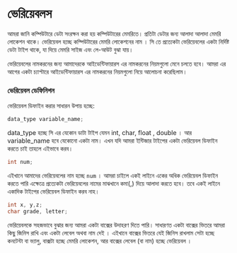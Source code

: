 # ভেরিয়েবলস

আমরা জানি কম্পিউটারে ডেটা সংরক্ষন করা হয় কম্পিউটারের মেমরিতে। প্রতিটা ডেটার জন্য আলাদা আলাদা মেমরি লোকেশন থাকে। ভেরিয়েবল হচ্ছে কম্পিউটারের মেমরি লোকেশনের নাম । সি তে প্রত্যেকটা ভেরিয়েবলের একটা নির্দিষ্ট ডেটা টাইপ থাকে, যা দিয়ে মেমরি সাইজ এবং লে-আউট বুঝা যায়। 

ভেরিয়েবলের নামকরনের জন্য আমাদেরকে আইডেন্টিফায়ারস এর নামকরনের নিয়মগুলো মেনে চলতে হবে। আমরা এর আগের একটা চ্যাপ্টারে আইডেন্টিফায়ারস এর নামকরনের নিয়মগুলো নিয়ে আলোচনা করেছিলাম। 

### ভেরিয়েবল ডেফিনিশন 

ভেরিয়েবল ডিফাইন করার সাধারন উপায় হচ্ছে: 
‍‍‍
```c
data_type variable_name;
```

data_type হচ্ছে সি এর যেকোন ডাটা টাইপ যেমন int, char, float , double । আর variable_name হবে যেকোনো একটা নাম।  এখন যদি আমরা ইন্টিজার টাইপের একটা ভেরিয়েবল ডিফাইন করতে চাই তাহলে এইভাবে করব। 

```c
int num;
```

এইখানে আমাদের ভেরিয়েবলের নাম হচ্ছে `num` । আমরা চাইলে একই লাইনে একের অধিক ভেরিয়েবল ডিফাইন করতে পারি এক্ষেত্রে প্রত্যেকটা ভেরিয়েবলের নামের মাঝখানে কমা(,) দিয়ে আলাদা করতে হবে। তবে একই লাইনে একাদিক টাইপের ভেরিয়েবল ডিফাইন করব নাহ। 

 ```c
int x, y,z;
char grade, letter;
```


ভেরিয়েবলকে সহজভাবে বুঝার জন্য আমরা একটা বাক্সের উদাহরণ দিতে পারি। সাধারণত একটা বাক্সের ভিতরে আমরা কিছু জিনিস রাখি এবং একটা লেবেল অথবা নাম দেই । এইখানে বাক্সের ভিতরে যেই জিনিস রাখলাম সেটা হচ্ছে কনটেন্টা বা ভ্যালু, বাক্সটা হচ্ছে মেমরি লোকেশন, আর বাক্সের লেবেল (বা নাম) হচ্ছে ভেরিয়েবল । 



